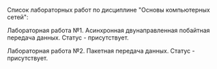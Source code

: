 Список лабораторных работ по дисциплине "Основы компьютерных сетей":

Лабораторная работа №1. Асинхронная двунаправленная побайтная передача данных. Статус - присутствует.

Лабораторная работа №2. Пакетная передача данных. Статус - присутствует.
